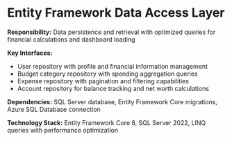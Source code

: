 # Entity Framework Data Access Layer

**Responsibility:** Data persistence and retrieval with optimized queries for financial calculations and dashboard loading

**Key Interfaces:**
- User repository with profile and financial information management
- Budget category repository with spending aggregation queries
- Expense repository with pagination and filtering capabilities
- Account repository for balance tracking and net worth calculations

**Dependencies:** SQL Server database, Entity Framework Core migrations, Azure SQL Database connection

**Technology Stack:** Entity Framework Core 8, SQL Server 2022, LINQ queries with performance optimization
